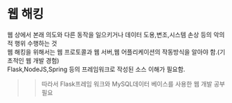 # 웹 해킹  
웹 상에서 본래 의도와 다른 동작을 일으키거나 데이터 도용,변조,시스템 손상 등의 악의적 행위 수행하는 것  
웹 해킹을 위해서는 웹 프로토콜과 웹 서버,웹 어플리케이션의 작동방식을 알아야 함.(기초적인 웹 개발 경험)   
Flask,NodeJS,Spring 등의 프레임워크로 작성된 소스 이해가 필요함.  

>> 따라서 Flask프레임 워크와 MySQL데이터 베이스를 사용한 웹 개발 공부 필요

